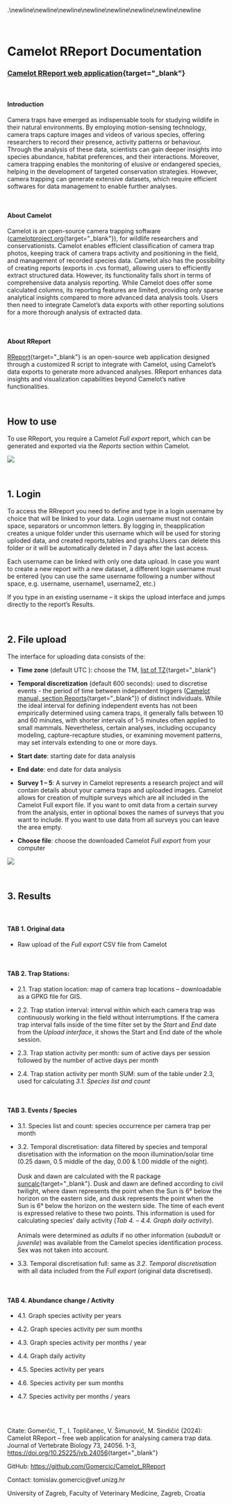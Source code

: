 .\newline\newline\newline\newline\newline\newline\newline\newline

<br>

# **Camelot RReport Documentation**

### [Camelot RReport web application](https://shiny.vef.hr/){target="_blank"}

<br>

#### **Introduction**

Camera traps have emerged as indispensable tools for studying wildlife in their natural environments. By employing motion-sensing technology, camera traps capture images and videos of various species, offering researchers to record their presence, activity patterns or behaviour. Through the analysis of these data, scientists can gain deeper insights into species abundance, habitat preferences, and their interactions. Moreover, camera trapping enables the monitoring of elusive or endangered species, helping in the development of targeted conservation strategies. However, camera trapping can generate extensive datasets, which require efficient softwares for data management to enable further analyses.

<br>

#### **About Camelot**

Camelot is an open-source camera trapping software ([camelotproject.org](https://camelotproject.org/){target="_blank"}), for wildlife researchers and conservationists. Camelot enables efficient classification of camera trap photos, keeping track of camera traps activity and positioning in the field, and management of recorded species data. Camelot also has the possibility of creating reports (exports in .cvs format), allowing users to efficiently extract structured data. However, its functionality falls short in terms of comprehensive data analysis reporting. While Camelot does offer some calculated columns, its reporting features are limited, providing only sparse analytical insights compared to more advanced data analysis tools. Users then need to integrate Camelot’s data exports with other reporting solutions for a more thorough analysis of extracted data.

<br>

#### **About RReport**

[RReport](https://shiny.vef.hr/ "RReport server"){target="_blank"} is an open-source web application designed through a customized R script to integrate with Camelot, using Camelot’s data exports to generate more advanced analyses. RReport enhances data insights and visualization capabilities beyond Camelot’s native functionalities.

<br>

## **How to use**

To use RReport, you require a Camelot *Full export* report, which can be generated and exported via the *Reports* section within Camelot.

![](imag/full_export.jpg)

<br>

## **1. Login**

To access the RRreport you need to define and type in a login username by choice that will be linked to your data. Login username must not contain space, separators or uncommon letters. By logging in, theapplication creates a unique folder under this username which will be used for storing uploded data, and created reports,tables and graphs.Users can delete this folder or it will be automatically deleted in 7 days after the last access.

Each username can be linked with only one data upload. In case you want to create a new report with a new dataset, a different login username must be entered (you can use the same username following a number without space, e.g. username, username1, username2, etc.)

If you type in an existing username – it skips the upload interface and jumps directly to the report’s Results.

<br>

## **2. File upload**

The interface for uploading data consists of the:

-   **Time zone** (default UTC ): choose the TM, [list of TZ](https://en.wikipedia.org/wiki/List_of_tz_database_time_zones "List of time zone"){target="_blank"}

-   **Temporal discretization** (default 600 seconds): used to discretise events - the period of time between independent triggers ([Camelot manual, section Reports](https://camelot-project.readthedocs.io/en/latest/reports.html "Independent observations"){target="_blank"}) of distinct individuals. While the ideal interval for defining independent events has not been empirically determined using camera traps, it generally falls between 10 and 60 minutes, with shorter intervals of 1-5 minutes often applied to small mammals. Nevertheless, certain analyses, including occupancy modeling, capture-recapture studies, or examining movement patterns, may set intervals extending to one or more days.

-   **Start date**: starting date for data analysis

-   **End date**: end date for data analysis

-   **Survey 1 – 5**: A survey in Camelot represents a research project and will contain details about your camera traps and uploaded images. Camelot allows for creation of multiple surveys which are all included in the Camelot Full export file. If you want to omit data from a certain survey from the analysis, enter in optional boxes the names of surveys that you want to include. If you want to use data from all surveys you can leave the area empty.

-   **Choose file**: choose the downloaded Camelot *Full export* from your computer

![](imag/upload_full_export.jpg)

<br>

## **3. Results**

<br>

#### **TAB 1. Original data**

-   Raw upload of the *Full export* CSV file from Camelot

<br>

#### **TAB 2. Trap Stations:**

-   2.1. Trap station location: map of camera trap locations – downloadable as a GPKG file for GIS.

-   2.2. Trap station interval: interval within which each camera trap was continuously working in the field without interrumptions. If the camera trap interval falls inside of the time filter set by the *Start* and *End* date from the *Upload interface*, it shows the Start and End date of the whole session.

-   2.3. Trap station activity per month: sum of active days per session followed by the number of active days per month

-   2.4. Trap station activity per month SUM: sum of the table under 2.3, used for calculating *3.1. Species list and count*

<br>

#### **TAB 3. Events / Species**

-   3.1. Species list and count: species occurrence per camera trap per month

-   3.2. Temporal discretisation: data filtered by species and temporal disretisation with the information on the moon illumination/solar time (0.25 dawn, 0.5 middle of the day, 0.00 & 1.00 middle of the night).<br><br>
Dusk and dawn are calculated with the R package [suncalc](https://cran.r-project.org/web/packages/suncalc/suncalc.pdf "R package suncalc"){target="_blank"}. Dusk and dawn are defined according to civil twilight, where dawn represents the point when the Sun is 6° below the horizon on the eastern side, and dusk represents the point when the Sun is 6° below the horizon on the western side. The time of each event is expressed relative to these two points. This information is used for calculating species' daily activity (*Tab 4. – 4.4. Graph daily activity*).<br><br>
Animals were determined as *adults* if no other information (*subadult* or *juvenile*) was available from the Camelot species identification process. Sex was not taken into account.

-   3.3. Temporal discretisation full: same as *3.2. Temporal discretisation* with all data included from the *Full export* (original data discretised).

<br>

#### **TAB 4. Abundance change / Activity**

-   4.1. Graph species activity per years

-   4.2. Graph species activity per sum months

-   4.3. Graph species activity per months / year

-   4.4. Graph daily activity

-   4.5. Species activity per years

-   4.6. Species activity per sum months

-   4.7. Species activity per months / years

<br>

<br>

Citate: Gomerčić, T., I. Topličanec, V. Šimunović, M. Sindičić (2024): Camelot RReport – free web application for analysing camera trap data. Journal of Vertebrate Biology 73, 24056. 1-3, <https://doi.org/10.25225/jvb.24056>{target="_blank"}

GitHub: <https://github.com/Gomercic/Camelot_RReport>

Contact: tomislav.gomercic\@vef.unizg.hr

University of Zagreb, Faculty of Veterinary Medicine, Zagreb, Croatia
